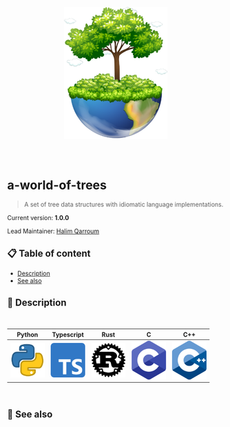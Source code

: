 <br /><br /><br /><br />
<p align="center">
  <img width="240" src="assets/icon.png" />
</p>
<br /><br />

# a-world-of-trees
> A set of tree data structures with idiomatic language implementations.

Current version: **1.0.0**

Lead Maintainer: [Halim Qarroum](mailto:hqm.post@gmail.com)

## 📋 Table of content

- [Description](#-description)
- [See also](#-see-also)

## 🔰 Description

<br />
<table align="center">
  <thead>
    <tr>
      <th>Python</th>
      <th>Typescript</th>
      <th>Rust</th>
      <th>C</th>
      <th>C++</th>
    </tr>
  </thead>
  <tr>
    <td><img width="80" src="assets/python.png" ></td>
    <td><img width="80" src="assets/typescript.png" /></td>
    <td><img width="80" src="assets/rust.png"></td>
    <td><img width="80" src="assets/c.png" ></td>
    <td><img width="80" src="assets/c++.png" ></td>
  </tr>
</table>
<br />

## 👀 See also
